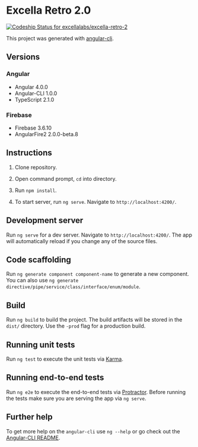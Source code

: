 # Excella Retro 2.0

[ ![Codeship Status for excellalabs/excella-retro-2](https://app.codeship.com/projects/4f739a60-e025-0134-8f7a-5ecc5558b622/status?branch=master)](https://app.codeship.com/projects/205166)

This project was generated with [angular-cli](https://github.com/angular/angular-cli).

## Versions

### Angular
- Angular 4.0.0
- Angular-CLI 1.0.0
- TypeScript 2.1.0

### Firebase
- Firebase 3.6.10
- AngularFire2 2.0.0-beta.8

## Instructions

1) Clone repository.

2) Open command prompt, `cd` into directory.

3) Run `npm install`.

4) To start server, run `ng serve`. Navigate to `http://localhost:4200/`.

## Development server

Run `ng serve` for a dev server. Navigate to `http://localhost:4200/`. The app will automatically reload if you change any of the source files.

## Code scaffolding

Run `ng generate component component-name` to generate a new component. You can also use `ng generate directive/pipe/service/class/interface/enum/module`.

## Build

Run `ng build` to build the project. The build artifacts will be stored in the `dist/` directory. Use the `-prod` flag for a production build.

## Running unit tests

Run `ng test` to execute the unit tests via [Karma](https://karma-runner.github.io).

## Running end-to-end tests

Run `ng e2e` to execute the end-to-end tests via [Protractor](http://www.protractortest.org/). 
Before running the tests make sure you are serving the app via `ng serve`.

## Further help

To get more help on the `angular-cli` use `ng --help` or go check out the [Angular-CLI README](https://github.com/angular/angular-cli/blob/master/README.md).
